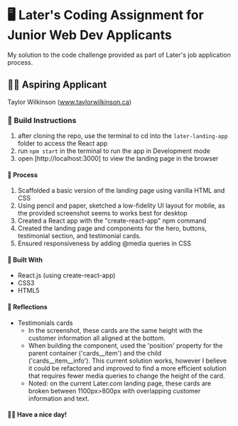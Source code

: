 # 🖥️ Later's Coding Assignment for Junior Web Dev Applicants
My solution to the code challenge provided as part of Later's job application process.

## 👩‍💻 Aspiring Applicant
Taylor Wilkinson (www.taylorwilkinson.ca)

### 🔨 Build Instructions
1. after cloning the repo, use the terminal to cd into the `later-landing-app` folder to access the React app
2. run `npm start` in the terminal to run the app in Development mode
3. open [http://localhost:3000] to view the landing page in the browser

#### 📝 Process
1. Scaffolded a basic version of the landing page using vanilla HTML and CSS
2. Using pencil and paper, sketched a low-fidelity UI layout for mobile, as the provided screenshot seems to works best for desktop
3. Created a React app with the "create-react-app" npm command
4. Created the landing page and components for the hero, buttons, testimonial section, and testimonial cards.
5. Ensured responsiveness by adding @media queries in CSS

#### 🔧 Built With
* React.js (using create-react-app)
* CSS3
* HTML5

#### 🤔 Reflections
* Testimonials cards
  * In the screenshot, these cards are the same height with the customer information all aligned at the bottom.
  * When building the component, used the 'position' property for the parent container ('cards__item') and the child <div> ('cards__item__info'). This current solution works, however I believe it could be refactored and improved to find a more efficient solution that requires fewer media queries to change the height of the card.
  * Noted: on the current Later.com landing page, these cards are broken between 1100px>800px with overlapping customer information and text.

#### 🙋‍♀️ Have a nice day!
